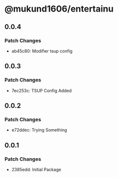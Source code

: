 # @mukund1606/entertainu

## 0.0.4

### Patch Changes

- ab45c80: Modifier tsup config

## 0.0.3

### Patch Changes

- 7ec253c: TSUP Config Added

## 0.0.2

### Patch Changes

- e72ddec: Trying Something

## 0.0.1

### Patch Changes

- 2385edd: Initial Package

